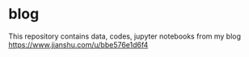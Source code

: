 # blog
This repository contains data, codes, jupyter notebooks from my blog https://www.jianshu.com/u/bbe576e1d6f4

